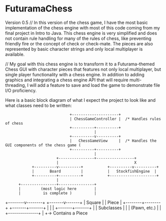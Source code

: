 # FuturamaChess
 Version 0.5
// In this version of the chess game, I have the most basic implementation of the chess engine with most of this code coming from my final project in Intro to Java. This chess engine is very simplified and does not contain rule handling for many of the rules of chess, like preventing friendly fire or the concept of check or check-mate. The pieces are also represented by basic character strings and only local multiplayer is available. 

// My goal with this chess engine is to transform it to a Futurama-themed Chess GUI with character pieces that features not only local multiplayer, but single player functionality with a chess engine. In addition to adding graphics and integrating a chess engine API that will require multi-threading, I will add a feature to save and load the game to demonstrate file I/O proficiency.

Here is a basic block diagram of what I expect the project to look like and what classes need to be written:

                                 +---------------------+
                                 | ChessGameController |  /* Handles rules of chess
                                 +----------+----------+
                                            |
                                 +----------v----------+
                                 |   ChessGameView     |  /* Handles the GUI components of the chess game (
                                 +----------+----------+
                                            |
                           +----------------+-----------------+
                           |                                  X
                +----------v----------+           +----------v----------+
                |       Board         |           |   StockfishEngine  |
                +----------+----------+           +---------------------+
                           |
          +----------------+----------------+
          |         (most logic here        |
          |          is complete )          |
 +--------v--------+               +-------v-------+
 |      Square     |               |     Piece     |
 +--------+--------+               +-------+-------+
          |                                |
          |                        +-------+-------+
          |                        |   Subclasses  |
          |                        |  (Pawn, etc.) |
          |                        +---------------+
          |
          +-> Contains a Piece

